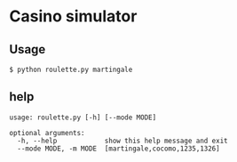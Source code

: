 # Casino simulator
## Usage
```
$ python roulette.py martingale
```

## help
```
usage: roulette.py [-h] [--mode MODE]

optional arguments:
  -h, --help            show this help message and exit
  --mode MODE, -m MODE  [martingale,cocomo,1235,1326]
```
